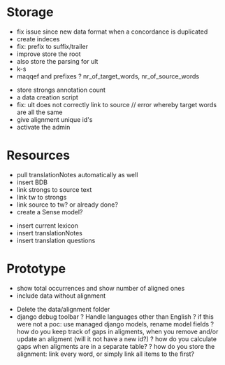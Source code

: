 # Storage

- fix issue since new data format when a concordance is duplicated
- create indeces
- fix: prefix to suffix/trailer
- improve store the root
- also store the parsing for ult
- k-s
- maqqef and prefixes
? nr_of_target_words, nr_of_source_words
+ store strongs annotation count
+ a data creation script
+ fix: ult does not correctly link to source // error whereby target words are all the same
+ give alignment unique id's
+ activate the admin

# Resources

- pull translationNotes automatically as well
- insert BDB
- link strongs to source text
- link tw to strongs
- link source to tw? or already done?
- create a Sense model?
+ insert current lexicon
+ insert translationNotes
+ insert translation questions

# Prototype

- show total occurrences and show number of aligned ones
- include data without alignment
+ Delete the data/alignment folder
+ django debug toolbar
? Handle languages other than English
? if this were not a poc: use managed django models, rename model fields
? how do you keep track of gaps in aligments, when you remove and/or update an aligment (will it not have a new id?)
? how do you calculate gaps when aligments are in a separate table?
? how do you store the alignment: link every word, or simply link all items to the first? 